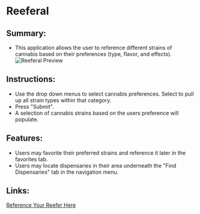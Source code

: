 # Reeferal

## Summary:
* This application allows the user to reference different strains of cannabis based on their preferences (type, flavor, and effects). 
![Reeferal Preview]()

## Instructions:
* Use the drop down menus to select cannabis preferences. Select <any> to pull up all strain types within that category.
* Press "Submit".
* A selection of cannabis strains based on the users preference will populate.

## Features:
* Users may favorite their preferred strains and reference it later in the favorites tab.
* Users may locate dispensaries in their area underneath the "Find Dispensaries" tab in the navigation menu.

## Links:

[Reference Your Reefer Here](https://analexander.github.io/Reeferal/)
